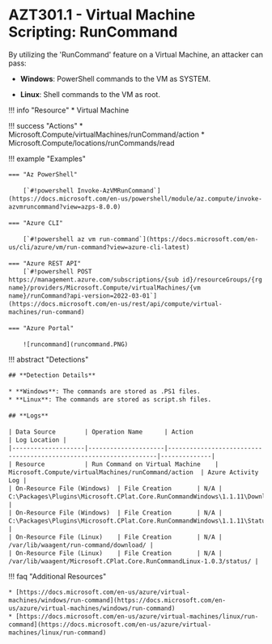 # AZT301.1 - Virtual Machine Scripting: RunCommand

By utilizing the 'RunCommand' feature on a Virtual Machine, an attacker can pass:

* **Windows**: PowerShell commands to the VM as SYSTEM.

* **Linux**: Shell commands to the VM as root.

!!! info "Resource"
		* Virtual Machine

!!! success "Actions"
		* Microsoft.Compute/virtualMachines/runCommand/action
		* Microsoft.Compute/locations/runCommands/read

!!! example "Examples"
 
    === "Az PowerShell"

        [`#!powershell Invoke-AzVMRunCommand`](https://docs.microsoft.com/en-us/powershell/module/az.compute/invoke-azvmruncommand?view=azps-8.0.0)
		
    === "Azure CLI"

        [`#!powershell az vm run-command`](https://docs.microsoft.com/en-us/cli/azure/vm/run-command?view=azure-cli-latest)
		
    === "Azure REST API"	
		[`#!powershell POST https://management.azure.com/subscriptions/{sub id}/resourceGroups/{rg name}/providers/Microsoft.Compute/virtualMachines/{vm name}/runCommand?api-version=2022-03-01`](https://docs.microsoft.com/en-us/rest/api/compute/virtual-machines/run-command)

    === "Azure Portal"

        ![runcommand](runcommand.PNG)

!!! abstract "Detections"

	## **Detection Details**

	* **Windows**: The commands are stored as .PS1 files. 
	* **Linux**: The commands are stored as script.sh files. 

	## **Logs** 

    | Data Source        | Operation Name      | Action                                                            | Log Location |
    |--------------------|---------------------|-------------------------------------------------------------------|--------------|
    | Resource           | Run Command on Virtual Machine	 | Microsoft.Compute/virtualMachines/runCommand/action	| Azure Activity Log |
	| On-Resource File (Windows)  | File Creation       | N/A |  C:\Packages\Plugins\Microsoft.CPlat.Core.RunCommandWindows\1.1.11\Downloads |            
	| On-Resource File (Windows)  | File Creation       | N/A |  C:\Packages\Plugins\Microsoft.CPlat.Core.RunCommandWindows\1.1.11\Status          | 
	| On-Resource File (Linux)    | File Creation       | N/A |  /var/lib/waagent/run-command/download/ | 
	| On-Resource File (Linux)    | File Creation       | N/A |  /var/lib/waagent/Microsoft.CPlat.Core.RunCommandLinux-1.0.3/status/ |


!!! faq "Additional Resources"

	* [https://docs.microsoft.com/en-us/azure/virtual-machines/windows/run-command](https://docs.microsoft.com/en-us/azure/virtual-machines/windows/run-command)
	* [https://docs.microsoft.com/en-us/azure/virtual-machines/linux/run-command](https://docs.microsoft.com/en-us/azure/virtual-machines/linux/run-command)